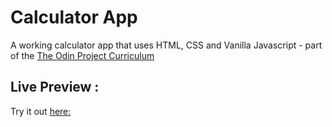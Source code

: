 # Calculator App

A working calculator app that uses HTML, CSS and Vanilla Javascript - part of the [The Odin Project Curriculum](theodinproject.com)


## Live Preview :

Try it out [here:](https://calculator.seanrw93.repl.co/)

